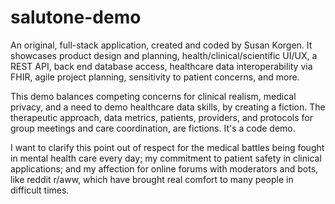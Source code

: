 # salutone-demo
An original, full-stack application, created and coded by Susan Korgen. It showcases product design and planning, health/clinical/scientific UI/UX, a REST API, back end database access, healthcare data interoperability via FHIR, agile project planning, sensitivity to patient concerns, and more. 

This demo balances competing concerns for clinical realism, medical privacy, and a need to demo healthcare data skills, by creating a fiction. The therapeutic approach, data metrics, patients, providers, and protocols for group meetings and care coordination, are fictions. It's a code demo. 

I want to clarify this point out of respect for the medical battles being fought in mental health care every day; my commitment to patient safety in clinical applications; and my affection for online forums with moderators and bots, like reddit r/aww, which have brought real comfort to many people in difficult times.
